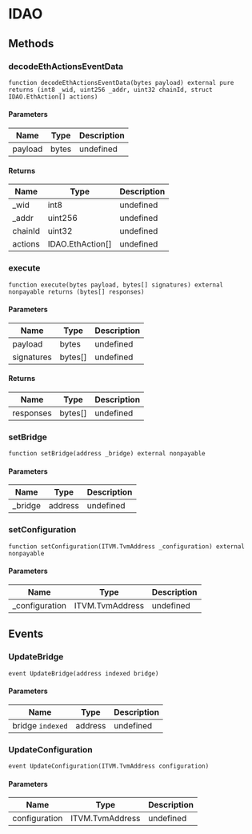 # IDAO









## Methods

### decodeEthActionsEventData

```solidity
function decodeEthActionsEventData(bytes payload) external pure returns (int8 _wid, uint256 _addr, uint32 chainId, struct IDAO.EthAction[] actions)
```





#### Parameters

| Name | Type | Description |
|---|---|---|
| payload | bytes | undefined |

#### Returns

| Name | Type | Description |
|---|---|---|
| _wid | int8 | undefined |
| _addr | uint256 | undefined |
| chainId | uint32 | undefined |
| actions | IDAO.EthAction[] | undefined |

### execute

```solidity
function execute(bytes payload, bytes[] signatures) external nonpayable returns (bytes[] responses)
```





#### Parameters

| Name | Type | Description |
|---|---|---|
| payload | bytes | undefined |
| signatures | bytes[] | undefined |

#### Returns

| Name | Type | Description |
|---|---|---|
| responses | bytes[] | undefined |

### setBridge

```solidity
function setBridge(address _bridge) external nonpayable
```





#### Parameters

| Name | Type | Description |
|---|---|---|
| _bridge | address | undefined |

### setConfiguration

```solidity
function setConfiguration(ITVM.TvmAddress _configuration) external nonpayable
```





#### Parameters

| Name | Type | Description |
|---|---|---|
| _configuration | ITVM.TvmAddress | undefined |



## Events

### UpdateBridge

```solidity
event UpdateBridge(address indexed bridge)
```





#### Parameters

| Name | Type | Description |
|---|---|---|
| bridge `indexed` | address | undefined |

### UpdateConfiguration

```solidity
event UpdateConfiguration(ITVM.TvmAddress configuration)
```





#### Parameters

| Name | Type | Description |
|---|---|---|
| configuration  | ITVM.TvmAddress | undefined |



